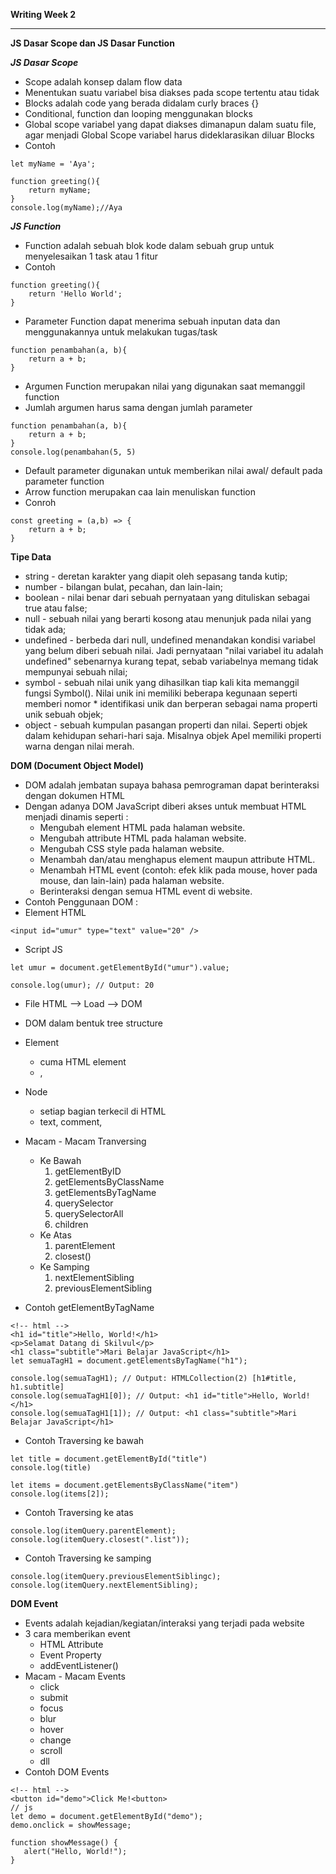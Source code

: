 **Writing Week 2**
***
**JS Dasar Scope dan JS Dasar Function**

***JS Dasar Scope***
* Scope adalah konsep dalam flow data
* Menentukan suatu variabel bisa diakses pada scope tertentu atau tidak
* Blocks adalah code yang berada didalam curly braces {}
* Conditional, function dan looping menggunakan blocks
* Global scope variabel yang dapat diakses dimanapun dalam suatu file, agar menjadi Global Scope variabel harus dideklarasikan diluar Blocks
* Contoh
```
let myName = 'Aya';

function greeting(){
    return myName;
}
console.log(myName);//Aya
```

***JS Function***
* Function adalah sebuah blok kode dalam sebuah grup untuk menyelesaikan 1 task atau 1 fitur
* Contoh
```
function greeting(){
    return 'Hello World';
}
```
* Parameter Function dapat menerima sebuah inputan data dan menggunakannya untuk melakukan tugas/task
```
function penambahan(a, b){
    return a + b;
}
```
* Argumen Function merupakan nilai yang digunakan saat memanggil function
* Jumlah argumen harus sama dengan jumlah parameter
```
function penambahan(a, b){
    return a + b;
}
console.log(penambahan(5, 5)
```
* Default parameter digunakan untuk memberikan nilai awal/ default pada parameter function
* Arrow function merupakan caa lain menuliskan function
* Conroh
```
const greeting = (a,b) => {
    return a + b;
}
```

**Tipe Data**
* string - deretan karakter yang diapit oleh sepasang tanda kutip;
* number - bilangan bulat, pecahan, dan lain-lain;
* boolean - nilai benar dari sebuah pernyataan yang dituliskan sebagai true atau false;
* null - sebuah nilai yang berarti kosong atau menunjuk pada nilai yang tidak ada;
* undefined - berbeda dari null, undefined menandakan kondisi variabel yang belum diberi sebuah nilai. Jadi pernyataan "nilai variabel itu adalah undefined" sebenarnya kurang tepat, sebab variabelnya memang tidak mempunyai sebuah nilai;
* symbol - sebuah nilai unik yang dihasilkan tiap kali kita memanggil fungsi Symbol(). Nilai unik ini memiliki beberapa kegunaan seperti memberi nomor * identifikasi unik dan berperan sebagai nama properti unik sebuah objek;
* object - sebuah kumpulan pasangan properti dan nilai. Seperti objek dalam kehidupan sehari-hari saja. Misalnya objek Apel memiliki properti warna dengan nilai merah.

**DOM (Document Object Model)**
* DOM adalah jembatan supaya bahasa pemrograman dapat berinteraksi dengan dokumen HTML
* Dengan adanya DOM JavaScript diberi akses untuk membuat HTML menjadi dinamis seperti :
    + Mengubah element HTML pada halaman website.
    + Mengubah attribute HTML pada halaman website.
    + Mengubah CSS style pada halaman website.
    + Menambah dan/atau menghapus element maupun attribute HTML.
    + Menambah HTML event (contoh: efek klik pada mouse, hover pada mouse, dan lain-lain) pada halaman website.
    + Berinteraksi dengan semua HTML event di website.
* Contoh Penggunaan DOM :
* Element HTML
```
<input id="umur" type="text" value="20" />
```
* Script JS
```
let umur = document.getElementById("umur").value;

console.log(umur); // Output: 20
```

* File HTML --> Load --> DOM
* DOM dalam bentuk tree structure
* Element
    + cuma HTML element
    + <spam>, <div>
* Node 
    + setiap bagian terkecil di HTML
    + text, comment, <span>
* Macam - Macam Tranversing
    + Ke Bawah
        1. getElementByID
        2. getElementsByClassName
        3. getElementsByTagName
        4. querySelector
        5. querySelectorAll
        6. children
    + Ke Atas
        1. parentElement
        2. closest()
    + Ke Samping
        1. nextElementSibling
        2. previousElementSibling
        
* Contoh getElementByTagName
```
<!-- html -->
<h1 id="title">Hello, World!</h1>
<p>Selamat Datang di Skilvul</p>
<h1 class="subtitle">Mari Belajar JavaScript</h1>
let semuaTagH1 = document.getElementsByTagName("h1");

console.log(semuaTagH1); // Output: HTMLCollection(2) [h1#title, h1.subtitle]
console.log(semuaTagH1[0]); // Output: <h1 id="title">Hello, World!</h1>
console.log(semuaTagH1[1]); // Output: <h1 class="subtitle">Mari Belajar JavaScript</h1>
```

* Contoh Traversing ke bawah
```
let title = document.getElementById("title")
console.log(title)

let items = document.getElementsByClassName("item")
console.log(items[2]);
```
* Contoh Traversing ke atas
```
console.log(itemQuery.parentElement);
console.log(itemQuery.closest(".list"));
```
* Contoh Traversing ke samping
```
console.log(itemQuery.previousElementSiblingc);
console.log(itemQuery.nextElementSibling);
```

**DOM Event**
* Events adalah kejadian/kegiatan/interaksi yang terjadi pada website
* 3 cara memberikan event
    + HTML Attribute
    + Event Property
    + addEventListener()
* Macam - Macam Events 
    + click
    + submit
    + focus
    + blur
    + hover
    + change
    + scroll
    + dll
* Contoh DOM Events
```
<!-- html -->
<button id="demo">Click Me!<button>
// js
let demo = document.getElementById("demo");
demo.onclick = showMessage;

function showMessage() {
   alert("Hello, World!");
}
```

